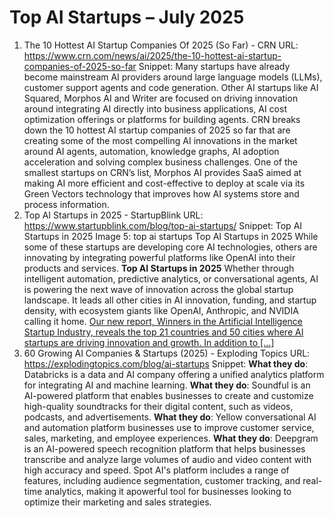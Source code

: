 # Top AI Startups – July 2025

1. The 10 Hottest AI Startup Companies Of 2025 (So Far) - CRN
URL: https://www.crn.com/news/ai/2025/the-10-hottest-ai-startup-companies-of-2025-so-far
Snippet: Many startups have already become mainstream AI providers around large language models (LLMs), customer support agents and code generation. Other AI startups like AI Squared, Morphos AI and Writer are focused on driving innovation around integrating AI directly into business applications, AI cost optimization offerings or platforms for building agents. CRN breaks down the 10 hottest AI startup companies of 2025 so far that are creating some of the most compelling AI innovations in the market around AI agents, automation, knowledge graphs, AI adoption acceleration and solving complex business challenges. One of the smallest startups on CRN’s list, Morphos AI provides SaaS aimed at making AI more efficient and cost-effective to deploy at scale via its Green Vectors technology that improves how AI systems store and process information.
2. Top AI Startups in 2025 - StartupBlink
URL: https://www.startupblink.com/blog/top-ai-startups/
Snippet: Top AI Startups in 2025 Image 5: top ai startups Top AI Startups in 2025 While some of these startups are developing core AI technologies, others are innovating by integrating powerful platforms like OpenAI into their products and services. **Top AI Startups in 2025** Whether through intelligent automation, predictive analytics, or conversational agents, AI is powering the next wave of innovation across the global startup landscape. It leads all other cities in AI innovation, funding, and startup density, with ecosystem giants like OpenAI, Anthropic, and NVIDIA calling it home. [Our new report, Winners in the Artificial Intelligence Startup Industry, reveals the top 21 countries and 50 cities where AI startups are driving innovation and growth. In addition to […]](https://www.startupblink.com/blog/winners-in-the-ai-startup-industry/)
3. 60 Growing AI Companies & Startups (2025) - Exploding Topics
URL: https://explodingtopics.com/blog/ai-startups
Snippet: **What they do**: Databricks is a data and AI company offering a unified analytics platform for integrating AI and machine learning. **What they do**: Soundful is an AI-powered platform that enables businesses to create and customize high-quality soundtracks for their digital content, such as videos, podcasts, and advertisements. **What they do**: Yellow conversational AI and automation platform businesses use to improve customer service, sales, marketing, and employee experiences. **What they do**: Deepgram is an AI-powered speech recognition platform that helps businesses transcribe and analyze large volumes of audio and video content with high accuracy and speed. Spot AI's platform includes a range of features, including audience segmentation, customer tracking, and real-time analytics, making it apowerful tool for businesses looking to optimize their marketing and sales strategies.